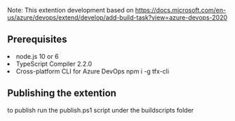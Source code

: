 Note: This extention development based on https://docs.microsoft.com/en-us/azure/devops/extend/develop/add-build-task?view=azure-devops-2020

<h2>Prerequisites</h2>
<li>node.js 10 or 6
<li>TypeScript Compiler 2.2.0 
<li>Cross-platform CLI for Azure DevOps   npm i -g tfx-cli

<h2>Publishing the extention</h2>
<p>to publish run the publish.ps1 script under the buildscripts folder

